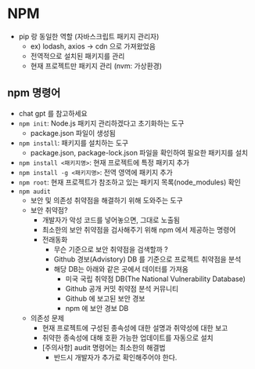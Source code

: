 # NPM

- pip 랑 동일한 역할 (자바스크립트 패키지 관리자)
  - ex) lodash, axios -> cdn 으로 가져왔었음
  - 전역적으로 설치된 패키지를 관리
  - 현재 프로젝트만 패키지 관리 (nvm: 가상환경)

## npm 명령어

- chat gpt 를 참고하세요
- `npm init`: Node.js 패키지 관리하겠다고 초기화하는 도구
  - package.json 파일이 생성됨
- `npm install`: 패키지를 설치하는 도구
  - package.json, package-lock.json 파일을 확인하여 필요한 패키지를 설치
- `npm install <패키지명>`: 현재 프로젝트에 특정 패키지 추가
- `npm install -g <패키지명>`: 전역 영역에 패키지 추가
- `npm root`: 현재 프로젝트가 참조하고 있는 패키지 목록(node_modules) 확인
- `npm audit`
  - 보안 및 의존성 취약점을 해결하기 위해 도와주는 도구
  - 보안 취약점?
    - 개발자가 악성 코드를 넣어놓으면, 그대로 노출됨
    - 최소한의 보안 취약점을 검사해주기 위해 npm 에서 제공하는 명령어
    - 전래동화
      - 무슨 기준으로 보안 취약점을 검색할까 ?
      - Github 경보(Advistory) DB 를 기준으로 프로젝트 취약점을 분석
      - 해당 DB는 아래와 같은 곳에서 데이터를 가져옴
        - 미국 국립 취약점 DB(The National Vulnerability Database)
        - Github 공개 커밋 취약점 분석 커뮤니티
        - Github 에 보고된 보안 경보
        - npm 에 보안 경보 DB
  - 의존성 문제
    - 현재 프로젝트에 구성된 종속성에 대한 설명과 취약성에 대한 보고
    - 취약한 종속성에 대해 호환 가능한 업데이트를 자동으로 설치
    - [주의사항] audit 명령어는 최소한의 해결법
      - 반드시 개발자가 추가로 확인해주어야 한다.

